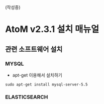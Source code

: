 
(작성중)
# AtoM v2.3.1 설치 매뉴얼
## 관련 소프트웨어 설치
### MYSQL
* apt-get 이용해서 설치하기
```
sudo apt-get install mysql-server-5.5
```
### ELASTICSEARCH


